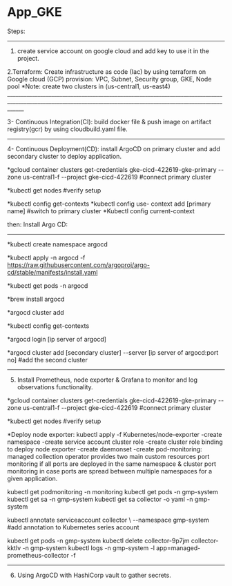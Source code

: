 # App_GKE
Steps:
___________________________________________________________________________________________________________________________________________________________________

1. create service account on google cloud and add key to use it in the project.

2.Terraform:
  Create infrastructure as code (Iac) by using terraform on Google cloud (GCP) 
    provision: VPC, Subnet, Security group, GKE, Node pool
    *Note: create two clusters in (us-central1, us-east4)
    __________________________________________________________________________________________________________________________________________________________________
    
3- Continuous Integration(CI): build docker file & push image on artifact registry(gcr) by using cloudbuild.yaml file.
_______________________________________________________________________________________________________________________________________________________________________________________________________________

4- Continuous Deployment(CD): install ArgoCD on primary cluster and add secondary cluster to deploy application. 
    
*gcloud container clusters get-credentials gke-cicd-422619-gke-primary --zone us-central1-f --project gke-cicd-422619      #connect primary cluster

*kubectl get nodes      #verify setup


*kubectl config get-contexts
*kubectl config use- context add [primary name] #switch to primary cluster
*Kubectl config current-context


then:
Install Argo CD:
________________
*kubectl create namespace argocd

*kubectl apply -n argocd -f https://raw.githubusercontent.com/argoproj/argo-cd/stable/manifests/install.yaml

*kubectl get pods -n argocd

*brew install argocd

*argocd cluster add

*kubectl config get-contexts

*argocd login [ip server of argocd]

*argocd cluster add [secondary cluster] --server  [ip server of argocd:port no]        #add the second cluster

_____________________________________________________________________________________________________________________________________________________________________________________________________________

5. Install Prometheus, node exporter & Grafana to monitor and log observations functionality. 


*gcloud container clusters get-credentials gke-cicd-422619-gke-primary --zone us-central1-f --project gke-cicd-422619   #connect primary cluster

*kubectl get nodes    #verify setup
    
*Deploy node exporter:  kubectl apply -f Kubernetes/node-exporter
  -create namespace
  -create service account cluster role
  -create cluster role binding to deploy node exporter
  -create daemonset
  -create pod-monitoring: managed collection operator provides two main   custom resources port monitoring if all ports are deployed in the same namespace & cluster port monitoring in case ports are spread between multiple namespaces for a given application.

kubectl get podmonitoring -n monitoring
kubectl get pods -n gmp-system
kubectl get sa -n gmp-system
kubectl get sa collector -o yaml -n gmp-system

kubectl annotate serviceaccount collector \ --namespace gmp-system #add annotation to Kubernetes series account

kubectl get pods -n gmp-system
kubectl delete collector-9p7jm collector-kktlv -n gmp-system
kubectl logs -n gmp-system -l app=managed-prometheus-collector -f 
__________________________________________________________________________________________________________________________________________________________________________________________________________

6. Using ArgoCD with HashiCorp vault to gather secrets.
